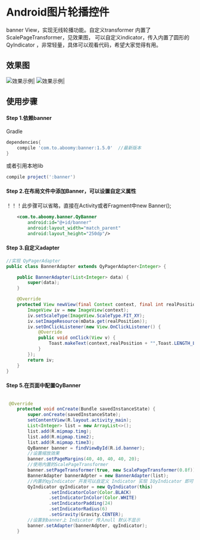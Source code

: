# Android图片轮播控件

banner View，实现无线轮播功能。自定义transformer 内置了ScalePageTransformer，见效果图，
可以自定义indicator，传入内置了圆形的 QyIndicator ，非常轻量，具体可以观看代码，希望大家觉得有用。

## 效果图

![效果示例](auto3.gif)|
![效果示例](auto3.gif)|


## 使用步骤

#### Step 1.依赖banner
Gradle 
```groovy
dependencies{
    compile 'com.to.aboomy:banner:1.5.0'  //最新版本
}
```
或者引用本地lib
```groovy
compile project(':banner')
```


#### Step 2.在布局文件中添加Banner，可以设置自定义属性
！！！此步骤可以省略，直接在Activity或者Fragment中new Banner();
```xml
    <com.to.aboomy.banner.QyBanner
        android:id="@+id/banner"
        android:layout_width="match_parent"
        android:layout_height="250dp"/>
```

#### Step 3.自定义adapter
```java
//实现 QyPagerAdapter
public class BannerAdapter extends QyPagerAdapter<Integer> {

    public BannerAdapter(List<Integer> data) {
        super(data);
    }

    @Override
    protected View newView(final Context context, final int realPosition) {
        ImageView iv = new ImageView(context);
        iv.setScaleType(ImageView.ScaleType.FIT_XY);
        iv.setImageResource(mData.get(realPosition));
        iv.setOnClickListener(new View.OnClickListener() {
            @Override
            public void onClick(View v) {
                Toast.makeText(context,realPosition + "",Toast.LENGTH_LONG).show();
            }
        });
        return iv;
    }
}
```

#### Step 5.在页面中配置QyBanner

```java

 @Override
    protected void onCreate(Bundle savedInstanceState) {
        super.onCreate(savedInstanceState);
        setContentView(R.layout.activity_main);
        List<Integer> list = new ArrayList<>();
        list.add(R.mipmap.timg);
        list.add(R.mipmap.time2);
        list.add(R.mipmap.time3);
        QyBanner banner = findViewById(R.id.banner);
        //设置缩放效果
        banner.setPageMargins(40, 40, 40, 40, 20);
        //使用内置的ScalePageTransformer
        banner.setPageTransformer(true, new ScalePageTransformer(0.8f));
        BannerAdapter bannerAdpter = new BannerAdapter(list);
        //内置的qyIndicator 开发可以自定义 Indicator 实现 IQyIndicator 即可
        QyIndicator qyIndicator = new QyIndicator(this)
                .setIndicatorColor(Color.BLACK)
                .setIndicatorInColor(Color.WHITE)
                .setIndicatorPadding(24)
                .setIndicatorRadius(6)
                .setGravity(Gravity.CENTER);
        //设置到banner上 Indicator 传入null 默认不显示
        banner.setAdapter(bannerAdpter, qyIndicator);
    }
```

